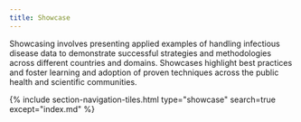 ```yaml
---
title: Showcase
---
```


Showcasing involves presenting applied examples of handling infectious disease data to demonstrate successful strategies and methodologies across different countries and domains. Showcases highlight best practices and foster learning and adoption of proven techniques across the public health and scientific communities. 


{% include section-navigation-tiles.html type="showcase" search=true except="index.md" %}


